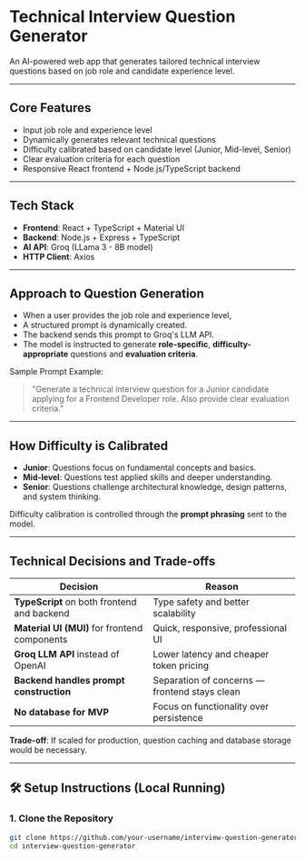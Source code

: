 #  Technical Interview Question Generator

An AI-powered web app that generates tailored technical interview questions based on job role and candidate experience level.

---

##  Core Features

- Input job role and experience level
- Dynamically generates relevant technical questions
- Difficulty calibrated based on candidate level (Junior, Mid-level, Senior)
- Clear evaluation criteria for each question
- Responsive React frontend + Node.js/TypeScript backend

---

##  Tech Stack

- **Frontend**: React + TypeScript + Material UI
- **Backend**: Node.js + Express + TypeScript
- **AI API**: Groq (LLama 3 - 8B model)
- **HTTP Client**: Axios

---

##  Approach to Question Generation

- When a user provides the job role and experience level,  
- A structured prompt is dynamically created.
- The backend sends this prompt to Groq's LLM API.
- The model is instructed to generate **role-specific**, **difficulty-appropriate** questions and **evaluation criteria**.

Sample Prompt Example:
> "Generate a technical interview question for a Junior candidate applying for a Frontend Developer role. Also provide clear evaluation criteria."

---

##  How Difficulty is Calibrated

- **Junior**: Questions focus on fundamental concepts and basics.
- **Mid-level**: Questions test applied skills and deeper understanding.
- **Senior**: Questions challenge architectural knowledge, design patterns, and system thinking.

Difficulty calibration is controlled through the **prompt phrasing** sent to the model.

---

##  Technical Decisions and Trade-offs

| Decision | Reason |
|----------|--------|
| **TypeScript** on both frontend and backend | Type safety and better scalability |
| **Material UI (MUI)** for frontend components | Quick, responsive, professional UI |
| **Groq LLM API** instead of OpenAI | Lower latency and cheaper token pricing |
| **Backend handles prompt construction** | Separation of concerns — frontend stays clean |
| **No database for MVP** | Focus on functionality over persistence |

**Trade-off**: If scaled for production, question caching and database storage would be necessary.

---

## 🛠 Setup Instructions (Local Running)

### 1. Clone the Repository
```bash
git clone https://github.com/your-username/interview-question-generator.git
cd interview-question-generator



